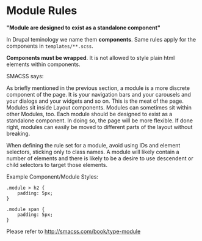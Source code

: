 # Module Rules

**"Module are designed to exist as a standalone component"**

In Drupal teminology we name them **components**.
Same rules apply for the components in  `templates/**.scss`.

**Components must be wrapped**. It is not allowed to style plain html elements within components.

SMACSS says:

As briefly mentioned in the previous section, a module is a more discrete component of the page. It is your navigation bars and your carousels and your dialogs and your widgets and so on. This is the meat of the page. Modules sit inside Layout components. Modules can sometimes sit within other Modules, too. Each module should be designed to exist as a standalone component. In doing so, the page will be more flexible. If done right, modules can easily be moved to different parts of the layout without breaking.

When defining the rule set for a module, avoid using IDs and element selectors, sticking only to class names. A module will likely contain a number of elements and there is likely to be a desire to use descendent or child selectors to target those elements.


Example Component/Module Styles:

```
.module > h2 {
    padding: 5px;
}

.module span {
    padding: 5px;
}
```

Please refer to http://smacss.com/book/type-module
